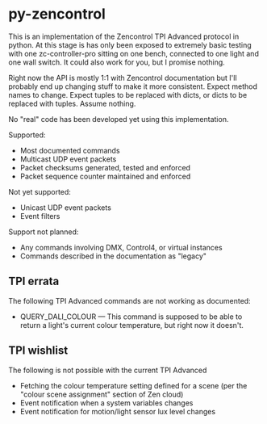# py-zencontrol

This is an implementation of the Zencontrol TPI Advanced protocol in python. At this stage is has only been exposed to extremely basic testing with one zc-controller-pro sitting on one bench, connected to one light and one wall switch. It could also work for you, but I promise nothing.

Right now the API is mostly 1:1 with Zencontrol documentation but I'll probably end up changing stuff to make it more consistent. Expect method names to change. Expect tuples to be replaced with dicts, or dicts to be replaced with tuples. Assume nothing.

No "real" code has been developed yet using this implementation.

Supported:

* Most documented commands
* Multicast UDP event packets
* Packet checksums generated, tested and enforced
* Packet sequence counter maintained and enforced

Not yet supported:

* Unicast UDP event packets
* Event filters

Support not planned:

* Any commands involving DMX, Control4, or virtual instances
* Commands described in the documentation as "legacy"

## TPI errata

The following TPI Advanced commands are not working as documented:

* QUERY_DALI_COLOUR — This command is supposed to be able to return a light's current colour temperature, but right now it doesn't.

## TPI wishlist

The following is not possible with the current TPI Advanced

* Fetching the colour temperature setting defined for a scene (per the "colour scene assignment" section of Zen cloud)
* Event notification when a system variables changes
* Event notification for motion/light sensor lux level changes
